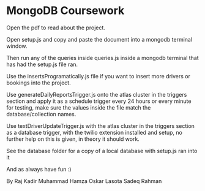 # MongoDB Coursework

Open the pdf to read about the project.

Open setup.js and copy and paste the document into a mongodb terminal window.

Then run any of the queries inside queries.js inside a mongodb terminal that has had the setup.js file ran.

Use the insertsProgramatically.js file if you want to insert more drivers or bookings into the project.

Use generateDailyReportsTrigger.js onto the atlas cluster in the triggers section and apply it as a schedule 
trigger every 24 hours or every minute for testing, make sure the values inside the file match 
the database/collection names.

Use textDriverUpdateTrigger.js with the atlas cluster in the triggers section as a database trigger, 
with the twilio extension installed and setup, no further help 
on this is given, in theory it should work.

See the database folder for a copy of a local database with setup.js ran into it

And as always have fun :)





By
Raj Kadir
Muhammad Hamza
Oskar Lasota
Sadeq Rahman
